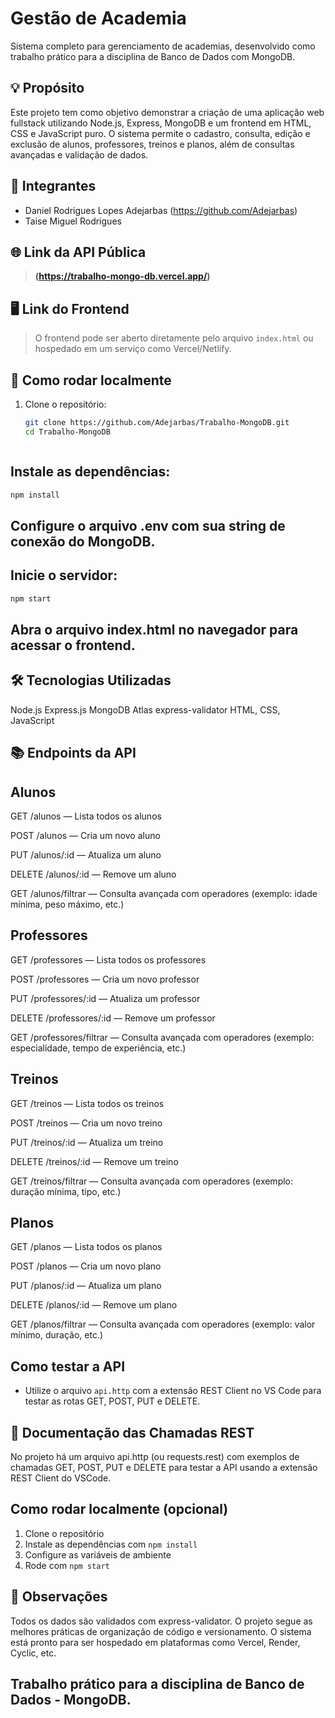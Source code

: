 # Gestão de Academia

Sistema completo para gerenciamento de academias, desenvolvido como trabalho prático para a disciplina de Banco de Dados com MongoDB.

## 💡 Propósito

Este projeto tem como objetivo demonstrar a criação de uma aplicação web fullstack utilizando Node.js, Express, MongoDB e um frontend em HTML, CSS e JavaScript puro. O sistema permite o cadastro, consulta, edição e exclusão de alunos, professores, treinos e planos, além de consultas avançadas e validação de dados.

## 👥 Integrantes

- Daniel Rodrigues Lopes Adejarbas (https://github.com/Adejarbas)
- Taise Miguel Rodrigues 

## 🌐 Link da API Pública

> **(https://trabalho-mongo-db.vercel.app/)**

## 🖥️ Link do Frontend

> O frontend pode ser aberto diretamente pelo arquivo `index.html` ou hospedado em um serviço como Vercel/Netlify.

## 🚀 Como rodar localmente

1. Clone o repositório:
   ```bash
   git clone https://github.com/Adejarbas/Trabalho-MongoDB.git
   cd Trabalho-MongoDB



##  Instale as dependências:
  ```bash
  npm install
```

## Configure o arquivo .env com sua string de conexão do MongoDB.
## Inicie o servidor:
```bash
npm start
```

## Abra o arquivo index.html no navegador para acessar o frontend.  


## 🛠️ Tecnologias Utilizadas
Node.js
Express.js
MongoDB Atlas
express-validator
HTML, CSS, JavaScript

## 📚 Endpoints da API
## Alunos

GET /alunos — Lista todos os alunos

POST /alunos — Cria um novo aluno

PUT /alunos/:id — Atualiza um aluno

DELETE /alunos/:id — Remove um aluno

GET /alunos/filtrar — Consulta avançada com operadores (exemplo: idade mínima, peso máximo, etc.)

## Professores

GET /professores — Lista todos os professores

POST /professores — Cria um novo professor

PUT /professores/:id — Atualiza um professor

DELETE /professores/:id — Remove um professor

GET /professores/filtrar — Consulta avançada com operadores (exemplo: especialidade, tempo de experiência, etc.)

## Treinos

GET /treinos — Lista todos os treinos

POST /treinos — Cria um novo treino

PUT /treinos/:id — Atualiza um treino

DELETE /treinos/:id — Remove um treino

GET /treinos/filtrar — Consulta avançada com operadores (exemplo: duração mínima, tipo, etc.)

## Planos

GET /planos — Lista todos os planos

POST /planos — Cria um novo plano

PUT /planos/:id — Atualiza um plano

DELETE /planos/:id — Remove um plano

GET /planos/filtrar — Consulta avançada com operadores (exemplo: valor mínimo, duração, etc.)

## Como testar a API
- Utilize o arquivo `api.http` com a extensão REST Client no VS Code para testar as rotas GET, POST, PUT e DELETE.

## 📄 Documentação das Chamadas REST
No projeto há um arquivo api.http (ou requests.rest) com exemplos de chamadas GET, POST, PUT e DELETE para testar a API usando a extensão REST Client do VSCode.

## Como rodar localmente (opcional)
1. Clone o repositório
2. Instale as dependências com `npm install`
3. Configure as variáveis de ambiente
4. Rode com `npm start`

## 📝 Observações
Todos os dados são validados com express-validator.
O projeto segue as melhores práticas de organização de código e versionamento.
O sistema está pronto para ser hospedado em plataformas como Vercel, Render, Cyclic, etc.

## Trabalho prático para a disciplina de Banco de Dados - MongoDB.
